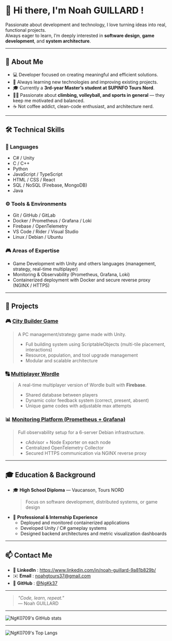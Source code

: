 # 👋 Hi there, I'm Noah GUILLARD !

Passionate about development and technology, I love turning ideas into real, functional projects.  
Always eager to learn, I’m deeply interested in **software design**, **game development**, and **system architecture**.

---

## 🧠 About Me
- 💻 Developer focused on creating meaningful and efficient solutions.  
- 🚀 Always learning new technologies and improving existing projects.  
- 🎓 Currently a **3rd-year Master’s student at SUPINFO Tours Nord**.  
- 🧗‍♂️ Passionate about **climbing, volleyball, and sports in general** — they keep me motivated and balanced.
- ☕ Not coffee addict, clean-code enthusiast, and architecture nerd.

---

## 🛠️ Technical Skills

### 💬 Languages
- C# / Unity
- C / C++
- Python  
- JavaScript / TypeScript  
- HTML / CSS / React  
- SQL / NoSQL (Firebase, MongoDB)
- Java

### ⚙️ Tools & Environments
- Git / GitHub / GitLab  
- Docker / Prometheus / Grafana / Loki  
- Firebase / OpenTelemetry  
- VS Code / Rider / Visual Studio  
- Linux / Debian / Ubuntu

### 🎮 Areas of Expertise
- Game Development with Unity and others languages (management, strategy, real-time multiplayer)  
- Monitoring & Observability (Prometheus, Grafana, Loki)  
- Containerized deployment with Docker and secure reverse proxy (NGINX / HTTPS)

---

## 🧩 Projects

### 🎮 [**City Builder Game**](#)
> A PC management/strategy game made with Unity.  
> - Full building system using ScriptableObjects (multi-tile placement, interactions)  
> - Resource, population, and tool upgrade management  
> - Modular and scalable architecture  

### 🔠 [**Multiplayer Wordle**](#)
> A real-time multiplayer version of Wordle built with **Firebase**.  
> - Shared database between players  
> - Dynamic color feedback system (correct, present, absent)  
> - Unique game codes with adjustable max attempts  

### 📊 [**Monitoring Platform (Prometheus + Grafana)**](#)
> Full observability setup for a 6-server Debian infrastructure.  
> - cAdvisor + Node Exporter on each node  
> - Centralized OpenTelemetry Collector  
> - Secured HTTPS communication via NGINX reverse proxy  

---

## 🎓 Education & Background

- 🎓 **High School Diploma** — Vaucanson, Tours NORD
  > Focus on software development, distributed systems, or game design
- 💼 **Professional & Internship Experience**  
  - Deployed and monitored containerized applications  
  - Developed Unity / C# gameplay systems  
  - Designed backend architectures and metric visualization dashboards  

---

## 📫 Contact Me

- 💼 **LinkedIn** : https://www.linkedin.com/in/noah-guillard-9a81b829b/
- ✉️ **Email** : noahgtours37@gmail.com
- 🐙 **GitHub** : [@NgKk37](https://github.com/NgKk37)

---

> _"Code, learn, repeat."_  
> — Noah GUILLARD

---

![NgK0709's GitHub stats](https://github-readme-stats.vercel.app/api?username=ngk0709&theme=chartreuse-dark)

---

![NgK0709's Top Langs](https://github-readme-stats.vercel.app/api/top-langs/?username=ngk0709&layout=compact&theme=tokyonight)

<!--
⭐ Feel free to add your GitHub stats below:
![GitHub Stats](https://github-readme-stats.vercel.app/api?username=YourGitHubUsername&show_icons=true&theme=tokyonight)
![Top Langs](https://github-readme-stats.vercel.app/api/top-langs/?username=YourGitHubUsername&layout=compact&theme=tokyonight)
-->
